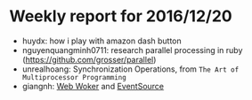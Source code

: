 # Weekly report for 2016/12/20

- huydx: how i play with amazon dash button
- nguyenquangminh0711: research parallel processing in ruby (https://github.com/grosser/parallel)
- unrealhoang: Synchronization Operations, from `The Art of Multiprocessor Programming`
- giangnh: [Web Woker](https://developer.mozilla.org/en-US/docs/Web/API/Web_Workers_API/Using_web_workers) and [EventSource](https://developer.mozilla.org/en-US/docs/Web/API/EventSource)
